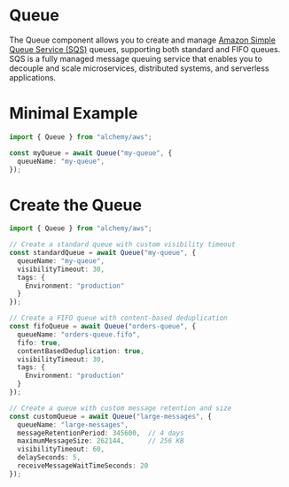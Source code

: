 # Queue

The Queue component allows you to create and manage [Amazon Simple Queue Service (SQS)](https://aws.amazon.com/sqs/) queues, supporting both standard and FIFO queues. SQS is a fully managed message queuing service that enables you to decouple and scale microservices, distributed systems, and serverless applications.

# Minimal Example

```ts
import { Queue } from "alchemy/aws";

const myQueue = await Queue("my-queue", {
  queueName: "my-queue",
});
```

# Create the Queue

```ts
import { Queue } from "alchemy/aws";

// Create a standard queue with custom visibility timeout
const standardQueue = await Queue("my-queue", {
  queueName: "my-queue",
  visibilityTimeout: 30,
  tags: {
    Environment: "production"
  }
});

// Create a FIFO queue with content-based deduplication
const fifoQueue = await Queue("orders-queue", {
  queueName: "orders-queue.fifo",
  fifo: true,
  contentBasedDeduplication: true,
  visibilityTimeout: 30,
  tags: {
    Environment: "production"
  }
});

// Create a queue with custom message retention and size
const customQueue = await Queue("large-messages", {
  queueName: "large-messages",
  messageRetentionPeriod: 345600,  // 4 days
  maximumMessageSize: 262144,      // 256 KB
  visibilityTimeout: 60,
  delaySeconds: 5,
  receiveMessageWaitTimeSeconds: 20
});
```